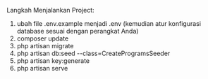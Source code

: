 Langkah Menjalankan Project:
1. ubah file .env.example menjadi .env (kemudian atur konfigurasi database sesuai dengan perangkat Anda)
2. composer update
3. php artisan migrate
4. php artisan db:seed --class=CreateProgramsSeeder
5. php artisan key:generate
6. php artisan serve
